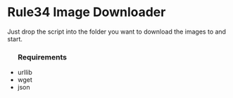 <h1>Rule34 Image Downloader</h1>
<p>Just drop the script into the folder you want to download the images to and start.</p>
<ul>
  <h3>Requirements</h3>
  <li>urllib</li>
  <li>wget</li>
  <li>json</li>
</ul>
